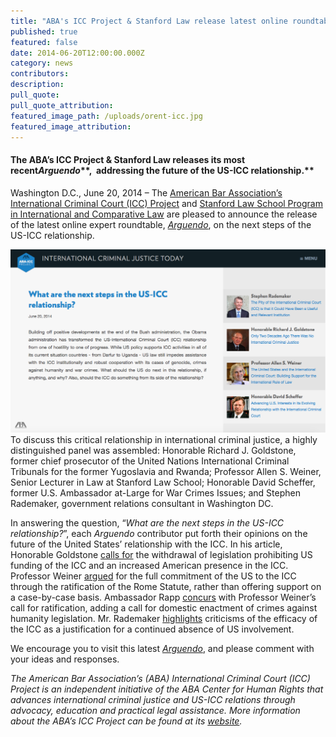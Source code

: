 ```yaml
---
title: "ABA's ICC Project & Stanford Law release latest online roundtable, Arguendo, on the future of the US-ICC relationship"
published: true
featured: false
date: 2014-06-20T12:00:00.000Z
category: news
contributors:
description:
pull_quote:
pull_quote_attribution:
featured_image_path: /uploads/orent-icc.jpg
featured_image_attribution:
---
```



#### **The ABA’s ICC Project & Stanford Law releases its most recent***Arguendo***,&nbsp; addressing the future of the US-ICC relationship.**

Washington D.C., June 20, 2014 – The [American Bar Association’s International Criminal Court (ICC) Project](http://www.aba-icc.org/) and [Stanford Law School Program in International and Comparative Law](https://law.stanford.edu/stanford-program-in-international-and-comparative-law/) are pleased to announce the release of the latest online expert roundtable, *[Arguendo](http://www.international-criminal-justice-today.org/arguendo/)*, on the next steps of the US-ICC relationship.

![](/uploads/versions/screen-shot-2016-07-26-at-10-27-52-am---x----1197-698x---.png)
<br>To discuss this critical relationship in international criminal justice, a highly distinguished panel was assembled: Honorable Richard J. Goldstone, former chief prosecutor of the United Nations International Criminal Tribunals for the former Yugoslavia and Rwanda; Professor Allen S. Weiner, Senior Lecturer in Law at Stanford Law School; Honorable David Scheffer, former U.S. Ambassador at-Large for War Crimes Issues; and Stephen Rademaker, government relations consultant in Washington DC.

In answering the question, “*What are the next steps in the US-ICC relationship?*”, each *Arguendo* contributor put forth their opinions on the future of the United States’ relationship with the ICC. In his article, Honorable Goldstone [calls for](https://www.international-criminal-justice-today.org/arguendo/only-two-decades-ago-there-was-no-international-criminal-justice/) the withdrawal of legislation prohibiting US funding of the ICC and an increased American presence in the ICC. Professor Weiner [argued](https://www.international-criminal-justice-today.org/arguendo/the-united-states-and-the-international-criminal-court-building-support-for-the-international-rule-of-law/) for the full commitment of the US to the ICC through the ratification of the Rome Statute, rather than offering support on a case-by-case basis. Ambassador Rapp [concurs](https://www.international-criminal-justice-today.org/arguendo/advancing-us-interests-in-its-evolving-relationship-with-the-international-criminal-court/) with Professor Weiner’s call for ratification, adding a call for domestic enactment of crimes against humanity legislation. Mr. Rademaker [highlights](https://www.international-criminal-justice-today.org/arguendo/the-pity-of-the-international-criminal-court-icc-is-that-it-could-have-been-a-useful-and-relevant-institution/) criticisms of the efficacy of the ICC as a justification for a continued absence of US involvement.

We encourage you to visit this latest *[Arguendo](https://www.international-criminal-justice-today.org/arguendo/question/what-are-the-next-steps-in-the-us-icc-relationship/)*, and please comment with your ideas and responses.

*The American Bar Association’s (ABA) International Criminal Court (ICC) Project is an independent initiative of the ABA Center for Human Rights that advances international criminal justice and US-ICC relations through advocacy, education and practical legal assistance. More information about the ABA’s ICC Project can be found at its [website](http://www.aba-icc.org/).*